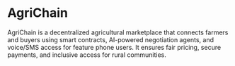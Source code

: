 # AgriChain
AgriChain is a decentralized agricultural marketplace that connects farmers and buyers using smart contracts, AI-powered negotiation agents, and voice/SMS access for feature phone users. It ensures fair pricing, secure payments, and inclusive access for rural communities.
